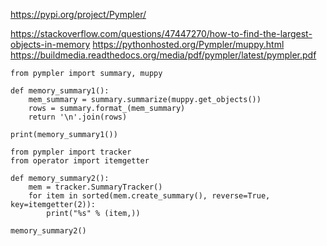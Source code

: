 https://pypi.org/project/Pympler/

https://stackoverflow.com/questions/47447270/how-to-find-the-largest-objects-in-memory
https://pythonhosted.org/Pympler/muppy.html
https://buildmedia.readthedocs.org/media/pdf/pympler/latest/pympler.pdf

```
from pympler import summary, muppy

def memory_summary1():
    mem_summary = summary.summarize(muppy.get_objects())
    rows = summary.format_(mem_summary)
    return '\n'.join(rows)

print(memory_summary1())
```

```
from pympler import tracker
from operator import itemgetter

def memory_summary2():
    mem = tracker.SummaryTracker()
    for item in sorted(mem.create_summary(), reverse=True, key=itemgetter(2)):
        print("%s" % (item,))

memory_summary2()
```